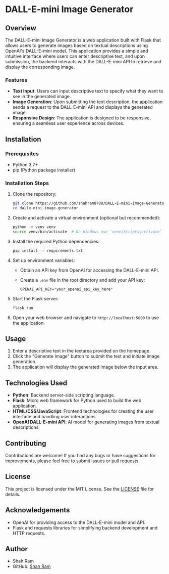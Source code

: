 # DALL-E-mini Image Generator

## Overview

The DALL-E-mini Image Generator is a web application built with Flask that allows users to generate images based on textual descriptions using OpenAI's DALL-E-mini model. This application provides a simple and intuitive interface where users can enter descriptive text, and upon submission, the backend interacts with the DALL-E-mini API to retrieve and display the corresponding image.

### Features

- **Text Input**: Users can input descriptive text to specify what they want to see in the generated image.
- **Image Generation**: Upon submitting the text description, the application sends a request to the DALL-E-mini API and displays the generated image.
- **Responsive Design**: The application is designed to be responsive, ensuring a seamless user experience across devices.

## Installation

### Prerequisites

- Python 3.7+
- pip (Python package installer)

### Installation Steps

1. Clone the repository:

   ```bash
   git clone https://github.com/shahram8708/DALL-E-mini-Image-Generator.git
   cd dalle-mini-image-generator
   ```

2. Create and activate a virtual environment (optional but recommended):

   ```bash
   python -m venv venv
   source venv/bin/activate  # On Windows use `venv\Scripts\activate`
   ```

3. Install the required Python dependencies:

   ```bash
   pip install -r requirements.txt
   ```

4. Set up environment variables:

   - Obtain an API key from OpenAI for accessing the DALL-E-mini API.
   - Create a `.env` file in the root directory and add your API key:

     ```plaintext
     OPENAI_API_KEY="your_openai_api_key_here"
     ```

5. Start the Flask server:

   ```bash
   flask run
   ```

6. Open your web browser and navigate to `http://localhost:5000` to use the application.

## Usage

1. Enter a descriptive text in the textarea provided on the homepage.
2. Click the "Generate Image" button to submit the text and initiate image generation.
3. The application will display the generated image below the input area.

## Technologies Used

- **Python**: Backend server-side scripting language.
- **Flask**: Micro web framework for Python used to build the web application.
- **HTML/CSS/JavaScript**: Frontend technologies for creating the user interface and handling user interactions.
- **OpenAI DALL-E-mini API**: AI model for generating images from textual descriptions.

## Contributing

Contributions are welcome! If you find any bugs or have suggestions for improvements, please feel free to submit issues or pull requests.

## License

This project is licensed under the MIT License. See the [LICENSE](LICENSE) file for details.

## Acknowledgements

- OpenAI for providing access to the DALL-E-mini model and API.
- Flask and requests libraries for simplifying backend development and HTTP requests.

## Author

- Shah Ram
- GitHub: [Shah Ram](https://github.com/shahram8708)
